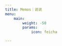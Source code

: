 ```yaml
---
title: Memos｜说说
menu:
    main: 
        weight: -50
        params:
            icon: feicha

---
```

<div id="bber"></div>
<script type="module" src="https://immmmm.com/emaction.js?v=230811"></script>
<script src="https://fastly.jsdelivr.net/npm/marked/marked.min.js"></script>
<script src="https://fastly.jsdelivr.net/gh/Tokinx/ViewImage/view-image.min.js"></script>
<script src="https://fastly.jsdelivr.net/gh/Tokinx/Lately/lately.min.js"></script>
<script src="https://cdn.staticfile.org/twikoo/1.6.16/twikoo.all.min.js"></script>
<script type="text/javascript">
  var bbMemos = {
    memos : 'https://memos.harushuura.vip/',//修改为自己部署 Memos 的网址，末尾有 / 斜杠
    limit : '',//默认每次显示 10 条
    creatorId:'' ,//早期默认为 101 用户，新安装是 1； https://demo.usememos.com/u/101
    domId: 'haru',//默认为 bber
    
  }
</script>
<script src="https://immmmm.com/bb-lmm-mk.js?v=230811"></script>
